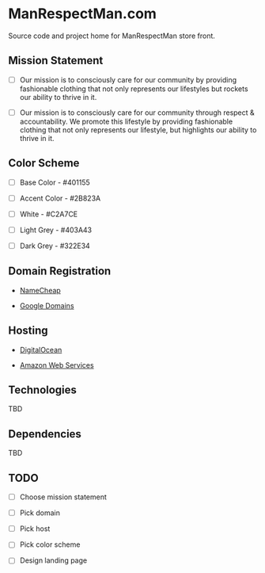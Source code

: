 # ManRespectMan.com

Source code and project home for ManRespectMan store front.

## Mission Statement

- [ ] Our mission is to consciously care for our community by providing fashionable
clothing that not only represents our lifestyles but rockets our ability to
thrive in it.

- [ ] Our mission is to consciously care for our community through respect &
accountability. We promote this lifestyle by providing fashionable clothing that
not only represents our lifestyle, but highlights our ability to thrive in it.

## Color Scheme

- [ ] Base Color - #401155

- [ ] Accent Color - #2B823A

- [ ] White - #C2A7CE

- [ ] Light Grey - #403A43

- [ ] Dark Grey - #322E34

## Domain Registration

* [NameCheap](https://www.namecheap.com/)

* [Google Domains](https://domains.google.com/registrar)

## Hosting

* [DigitalOcean](https://www.digitalocean.com)

* [Amazon Web Services](https://aws.amazon.com/)

## Technologies

TBD

## Dependencies

TBD

## TODO

- [ ] Choose mission statement

- [ ] Pick domain

- [ ] Pick host

- [ ] Pick color scheme

- [ ] Design landing page
